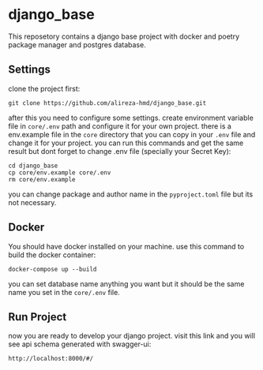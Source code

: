 # django_base

This reposetory contains a django base project with docker and poetry package manager and postgres database. 
## Settings
clone the project first:
```
git clone https://github.com/alireza-hmd/django_base.git
```
after this you need to configure some settings. create environment variable file in `core/.env` path and configure it for your own project.
there is a env.example file in the `core` directory that you can copy in your `.env` file and change it for your project. 
you can run this commands and get the same result but dont forget to change .env file (specially your Secret Key):
```
cd django_base
cp core/env.example core/.env
rm core/env.example
```

you can change package and author name in the `pyproject.toml` file but its not necessary.

## Docker
You should have docker installed on your machine. use this command to build the docker container:
```
docker-compose up --build
```
you can set database name anything you want but it should be the same name you set in the `core/.env` file.

## Run Project

now you are ready to develop your django project. visit this link and you will see api schema generated with swagger-ui:
```
http://localhost:8000/#/
```
